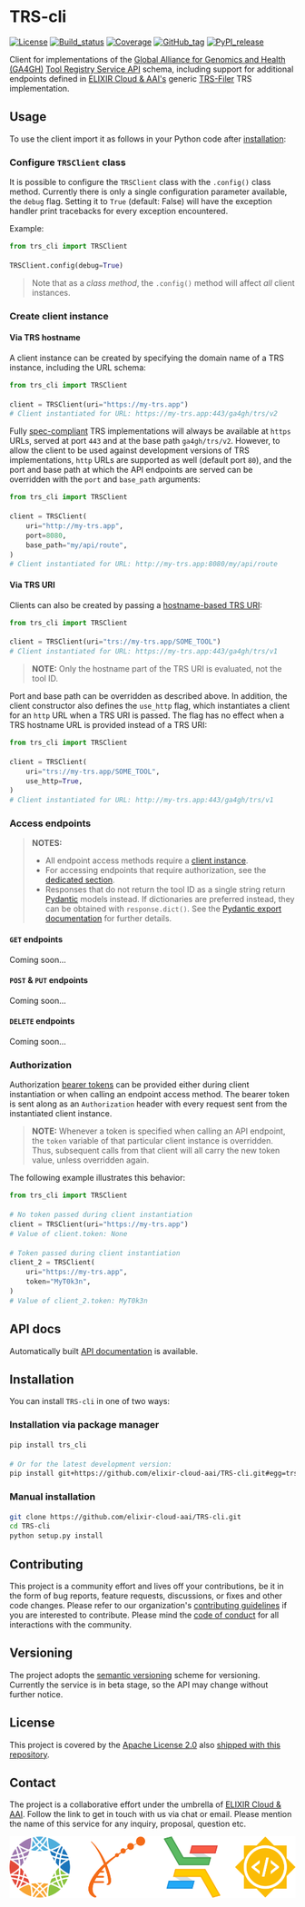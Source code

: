# TRS-cli

[![License][badge-license]][badge-url-license]
[![Build_status][badge-build-status]][badge-url-build-status]
[![Coverage][badge-coverage]][badge-url-coverage]
[![GitHub_tag][badge-github-tag]][badge-url-github-tag]
[![PyPI_release][badge-pypi]][badge-url-pypi]

Client for implementations of the [Global Alliance for Genomics and
Health (GA4GH)][res-ga4gh] [Tool Registry Service API][res-ga4gh-trs] schema,
including support for additional endpoints defined in [ELIXIR Cloud &
AAI's][res-elixir-cloud] generic [TRS-Filer][res-elixir-cloud-trs-filer] TRS
implementation.

## Usage

To use the client import it as follows in your Python code after
[installation](#Installation):

### Configure `TRSClient` class

It is possible to configure the `TRSClient` class with the `.config()` class
method. Currently there is only a single configuration parameter available,
the `debug` flag. Setting it to `True` (default: False) will have the exception
handler print tracebacks for every exception encountered.

Example:

```py
from trs_cli import TRSClient

TRSClient.config(debug=True)
```

> Note that as a _class method_, the `.config()` method will affect _all_
> client instances.

### Create client instance

#### Via TRS hostname

A client instance can be created by specifying the domain name of a TRS
instance, including the URL schema:

```py
from trs_cli import TRSClient

client = TRSClient(uri="https://my-trs.app")
# Client instantiated for URL: https://my-trs.app:443/ga4gh/trs/v2
```

Fully [spec-compliant][res-ga4gh-trs] TRS implementations will always be
available at `https` URLs, served at port `443` and at the base path
`ga4gh/trs/v2`. However, to allow the client to be used against development
versions of TRS implementations, `http` URLs are supported as well (default
port `80`), and the port and base path at which the API endpoints are served
can be overridden with the `port` and `base_path` arguments:

```py
from trs_cli import TRSClient

client = TRSClient(
    uri="http://my-trs.app",
    port=8080,
    base_path="my/api/route",
)
# Client instantiated for URL: http://my-trs.app:8080/my/api/route
```

#### Via TRS URI

Clients can also be created by passing a [hostname-based TRS
URI][res-ga4gh-trs-uri]:

```py
from trs_cli import TRSClient

client = TRSClient(uri="trs://my-trs.app/SOME_TOOL")
# Client instantiated for URL: https://my-trs.app:443/ga4gh/trs/v1
```

> **NOTE:** Only the hostname part of the TRS URI is evaluated, not the tool
> ID.

Port and base path can be overridden as described above. In addition, the
client constructor also defines the `use_http` flag, which instantiates a
client for an `http` URL when a TRS URI is passed. The flag has no effect
when a TRS hostname URL is provided instead of a TRS URI:

```py
from trs_cli import TRSClient

client = TRSClient(
    uri="trs://my-trs.app/SOME_TOOL",
    use_http=True,
)
# Client instantiated for URL: http://my-trs.app:443/ga4gh/trs/v1
```

### Access endpoints

> **NOTES:**
>  
> * All endpoint access methods require a [client
>   instance](#create-client-instance).
> * For accessing endpoints that require authorization, see the
>   [dedicated section](#authorization).
> * Responses that do not return the tool ID as a single string return
>   [Pydantic][res-pydantic] models instead. If dictionaries are preferred
>   instead, they can be obtained with `response.dict()`. See the [Pydantic
>   export documentation][res-pydantic-docs-export] for further details.

#### `GET` endpoints

Coming soon...

#### `POST` & `PUT` endpoints

Coming soon...

#### `DELETE` endpoints

Coming soon...

### Authorization

Authorization [bearer tokens][res-bearer-token] can be provided either during
client instantiation or when calling an endpoint access method. The bearer
token is sent along as an `Authorization` header with every request sent from
the instantiated client instance.

> **NOTE:** Whenever a token is specified when calling an API endpoint, the
> `token` variable of that particular client instance is overridden. Thus,
> subsequent calls from that client will all carry the new token value, unless
> overridden again.

The following example illustrates this behavior:

```py
from trs_cli import TRSClient

# No token passed during client instantiation
client = TRSClient(uri="https://my-trs.app")
# Value of client.token: None

# Token passed during client instantiation
client_2 = TRSClient(
    uri="https://my-trs.app",
    token="MyT0k3n",
)
# Value of client_2.token: MyT0k3n
```

## API docs

Automatically built [API documentation][docs-api] is available.

## Installation

You can install `TRS-cli` in one of two ways:

### Installation via package manager

```bash
pip install trs_cli

# Or for the latest development version:
pip install git+https://github.com/elixir-cloud-aai/TRS-cli.git#egg=trs_cli
```

### Manual installation

```bash
git clone https://github.com/elixir-cloud-aai/TRS-cli.git
cd TRS-cli
python setup.py install
```

## Contributing

This project is a community effort and lives off your contributions, be it in
the form of bug reports, feature requests, discussions, or fixes and other code
changes. Please refer to our organization's [contributing
guidelines][res-elixir-cloud-contributing] if you are interested to contribute.
Please mind the [code of conduct][res-elixir-cloud-coc] for all interactions
with the community.

## Versioning

The project adopts the [semantic versioning][res-semver] scheme for versioning.
Currently the service is in beta stage, so the API may change without further
notice.

## License

This project is covered by the [Apache License 2.0][license-apache] also
[shipped with this repository][license].

## Contact

The project is a collaborative effort under the umbrella of [ELIXIR Cloud &
AAI][res-elixir-cloud]. Follow the link to get in touch with us via chat or
email. Please mention the name of this service for any inquiry, proposal,
question etc.

![logo_banner][]

[badge-build-status]:<https://travis-ci.com/elixir-cloud-aai/TRS-cli.svg?branch=dev>
[badge-coverage]:<https://img.shields.io/coveralls/github/elixir-cloud-aai/TRS-cli>
[badge-github-tag]:<https://img.shields.io/github/v/tag/elixir-cloud-aai/TRS-cli?color=C39BD3>
[badge-license]:<https://img.shields.io/badge/license-Apache%202.0-blue.svg>
[badge-pypi]:<https://img.shields.io/pypi/v/trs-cli.svg?style=flat&color=C39BD3>
[badge-url-build-status]:<https://travis-ci.com/elixir-cloud-aai/TRS-cli>
[badge-url-coverage]:<https://coveralls.io/github/elixir-cloud-aai/TRS-cli>
[badge-url-github-tag]:<https://github.com/elixir-cloud-aai/TRS-cli/releases>
[badge-url-license]:<http://www.apache.org/licenses/LICENSE-2.0>
[badge-url-pypi]:<https://pypi.python.org/pypi/trs-cli>
[docs-api]: <https://trs-cli.readthedocs.io/en/latest/>
[license]: LICENSE
[license-apache]: <https://www.apache.org/licenses/LICENSE-2.0>
[logo_banner]: images/logo-banner.png
[res-bearer-token]: <https://tools.ietf.org/html/rfc6750>
[res-elixir-cloud]: <https://github.com/elixir-cloud-aai/elixir-cloud-aai>
[res-elixir-cloud-coc]: <https://github.com/elixir-cloud-aai/elixir-cloud-aai/blob/dev/CODE_OF_CONDUCT.md>
[res-elixir-cloud-contributing]: <https://github.com/elixir-cloud-aai/elixir-cloud-aai/blob/dev/CONTRIBUTING.md>
[res-elixir-cloud-trs-filer]: <https://github.com/elixir-cloud-aai/trs-filer>
[res-ga4gh]: <https://www.ga4gh.org/>
[res-ga4gh-trs]: <https://github.com/ga4gh/tool-registry-service-schemas>
[res-ga4gh-trs-uri]: <https://ga4gh.github.io/tool-registry-service-schemas/DataModel/#trs_uris>
[res-pydantic]: <https://pydantic-docs.helpmanual.io/>
[res-pydantic-docs-export]: <https://pydantic-docs.helpmanual.io/usage/exporting_models/>
[res-semver]: <https://semver.org/>
